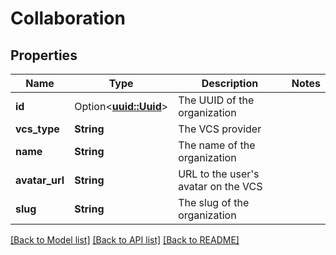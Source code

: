 # Collaboration

## Properties

Name | Type | Description | Notes
------------ | ------------- | ------------- | -------------
**id** | Option<[**uuid::Uuid**](uuid::Uuid.md)> | The UUID of the organization | 
**vcs_type** | **String** | The VCS provider | 
**name** | **String** | The name of the organization | 
**avatar_url** | **String** | URL to the user's avatar on the VCS | 
**slug** | **String** | The slug of the organization | 

[[Back to Model list]](../README.md#documentation-for-models) [[Back to API list]](../README.md#documentation-for-api-endpoints) [[Back to README]](../README.md)


